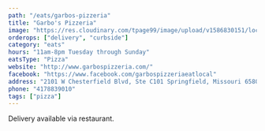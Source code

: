 ```yaml
---
path: "/eats/garbos-pizzeria"
title: "Garbo's Pizzeria"
image: "https://res.cloudinary.com/tpage99/image/upload/v1586830151/local417eats/local417eatslogo.png"
orderops: ["delivery", "curbside"]
category: "eats"
hours: "11am-8pm Tuesday through Sunday"
eatsType: "Pizza"
website: "http://www.garbospizzeria.com/"
facebook: "https://www.facebook.com/garbospizzeriaeatlocal"
address: "2101 W Chesterfield Blvd, Ste C101 Springfield, Missouri 65807"
phone: "4178839010"
tags: ["pizza"]
---
```


Delivery available via restaurant.
